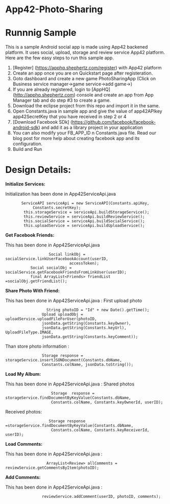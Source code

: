 App42-Photo-Sharing
===================

# Runnnig Sample

This is a sample Android social app is made using App42 backened platform. It uses social, upload, storage and review service App42 platform. Here are the few easy steps to run this sample app.

1. [Register] (https://apphq.shephertz.com/register) with App42 platform
2. Create an app once you are on Quickstart page after registeration.
3. Goto dashboard and create a new game PhotoSharingApp (Click on Business service manager->game service->add game->)
4. If you are already registered, login to [AppHQ] (http://apphq.shephertz.com) console and create an app from App Manager tab and do step #3 to create a game.
5. Download the eclipse project from this repo and import it in the same.
6. Open Constants.java in sample app and give the value of app42APIkey app42SecretKey that you have received in step 2 or 4
7. [Download Facebook SDk] (https://github.com/facebook/facebook-android-sdk) and add it as a library project in your application
8. You can also modify your FB_APP_ID n Constants.java file. Read our blog post for more help about creating facebook app and its configuration.
9. Build and Run 



# Design Details:

__Initialize Services:__

Initialization has been done in App42ServiceApi.java

```
       ServiceAPI serviceApi = new ServiceAPI(Constants.apiKey,
  			Constants.secretKey);
		this.storageService = serviceApi.buildStorageService();
		this.reviewService = serviceApi.buildReviewService();
		this.socialService = serviceApi.buildSocialService();
		this.uploadService = serviceApi.buildUploadService();
```

__Get Facebook Friends:__

This has been done in  App42ServiceApi.java

```
                   Social linkObj = socialService.linkUserFacebookAccount(userID,
							accessToken);
		   Social socialObj = socialService.getFacebookFriendsFromLinkUser(userID);
		   final ArrayList<Friends> friendList =socialObj.getFriendList();
```
__Share Photo With Friend:__

This has been done in  App42ServiceApi.java : First upload photo

```
                  String photoID = "Id" + new Date().getTime();
	         	Upload uploadObj = uploadService.uploadFileForUser(photoID,
				jsonData.getString(Constants.keyOwner),
				jsonData.getString(Constants.keyUrl), UploadFileType.IMAGE,
				jsonData.getString(Constants.keyComment));
```
Than store photo information :

```
                Storage response = storageService.insertJSONDocument(Constants.dbName,
				Constants.colName, jsonData.toString());
```

__Load My Album:__

This has been done in  App42ServiceApi.java : Shared photos

``` 
                    Storage  response = storageService.findDocumentByKeyValue(Constants.dbName,
					Constants.colName, Constants.keyOwnerId, userID);
```
Received photos:

```
                   Storage response =storageService.findDocumentByKeyValue(Constants.dbName,
					Constants.colName, Constants.keyReceiverId, userID);
```

__Load Comments:__

This has been done in  App42ServiceApi.java :

```
                  ArrayList<Review> allComments = reviewService.getCommentsByItem(photoID);
```

__Add Comments:__

This has been done in  App42ServiceApi.java :

```
            	reviewService.addComment(userID, photoID, comments);
```

